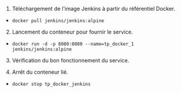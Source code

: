 1. Téléchargement de l'image Jenkins à partir du référentiel Docker.
- `docker pull jenkins/jenkins:alpine`

2. Lancement du conteneur pour fournir le service.
- `docker run -d -p 8080:8080 --name=tp_docker_1 jenkins/jenkins:alpine`

3. Vérification du bon fonctionnement du service.

4. Arrêt du conteneur lié.
- `docker stop tp_docker_jenkins`
